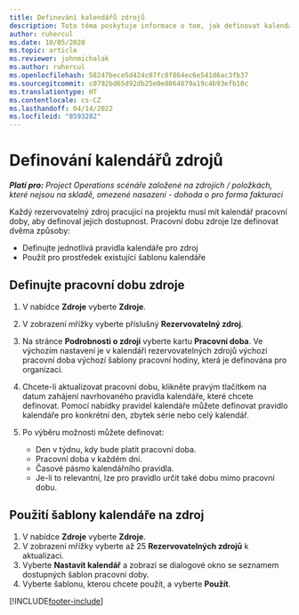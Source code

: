 ```yaml
---
title: Definování kalendářů zdrojů
description: Toto téma poskytuje informace o tom, jak definovat kalendáře pracovní doby pro zdroje v Project Operations.
author: ruhercul
ms.date: 10/05/2020
ms.topic: article
ms.reviewer: johnmichalak
ms.author: ruhercul
ms.openlocfilehash: 58247bece5d424c07fc8f864ec6e541d6ac3fb37
ms.sourcegitcommit: c0792bd65d92db25e0e8864879a19c4b93efb10c
ms.translationtype: HT
ms.contentlocale: cs-CZ
ms.lasthandoff: 04/14/2022
ms.locfileid: "8593282"
---
```

# <a name="define-resource-calendars"></a>Definování kalendářů zdrojů

_**Platí pro:** Project Operations scénáře založené na zdrojích / položkách, které nejsou na skladě, omezené nasazení - dohoda o pro forma fakturaci_

Každý rezervovatelný zdroj pracující na projektu musí mít kalendář pracovní doby, aby definoval jejich dostupnost. Pracovní dobu zdroje lze definovat dvěma způsoby: 

   - Definujte jednotlivá pravidla kalendáře pro zdroj
   - Použít pro prostředek existující šablonu kalendáře

## <a name="define-a-resources-working-hours"></a>Definujte pracovní dobu zdroje

1. V nabídce **Zdroje** vyberte **Zdroje**.
2. V zobrazení mřížky vyberte příslušný **Rezervovatelný zdroj**.
3. Na stránce **Podrobnosti o zdroji** vyberte kartu **Pracovní doba**. Ve výchozím nastavení je v kalendáři rezervovatelných zdrojů výchozí pracovní doba výchozí šablony pracovní hodiny, která je definována pro organizaci.
4. Chcete-li aktualizovat pracovní dobu, klikněte pravým tlačítkem na datum zahájení navrhovaného pravidla kalendáře, které chcete definovat. Pomocí nabídky pravidel kalendáře můžete definovat pravidlo kalendáře pro konkrétní den, zbytek série nebo celý kalendář.
5. Po výběru možnosti můžete definovat:

    - Den v týdnu, kdy bude platit pracovní doba.
    - Pracovní doba v každém dni.
    - Časové pásmo kalendářního pravidla.
    - Je-li to relevantní, lze pro pravidlo určit také dobu mimo pracovní dobu.

## <a name="applying-a-calendar-template-to-a-resource"></a>Použití šablony kalendáře na zdroj

1. V nabídce **Zdroje** vyberte **Zdroje**.
2. V zobrazení mřížky vyberte až 25 **Rezervovatelných zdrojů** k aktualizaci.
3. Vyberte **Nastavit kalendář** a zobrazí se dialogové okno se seznamem dostupných šablon pracovní doby.
4. Vyberte šablonu, kterou chcete použít, a vyberte **Použít**.


[!INCLUDE[footer-include](../includes/footer-banner.md)]